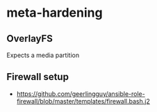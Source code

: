 # meta-hardening

## OverlayFS

Expects a media partition

## Firewall setup

- https://github.com/geerlingguy/ansible-role-firewall/blob/master/templates/firewall.bash.j2